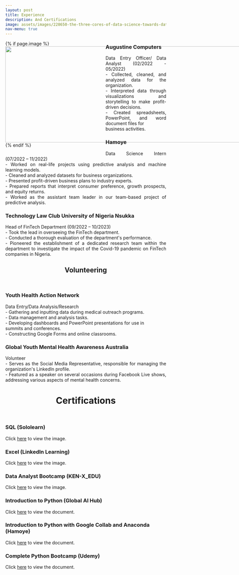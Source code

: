 ```yaml
---
layout: post
title: Experience
description: And Certifications
image: assets/images/228650-the-three-cores-of-data-science-towards-data-science.png
nav-menu: true
---
```


<div style="float: left; margin: 0 1em 1em 0; width: 400%; max-width: 300px;">
    {% if page.image %}<img src="{{ site.baseurl }}/{{ page.image }}" alt="" style="width: 500%; max-width: 500%; height: 300px; display: block; margin-left: auto; margin-right: auto;" />{% endif %}
</div>

<!-- Main -->
<div id="main" class="alt">

<!-- One -->
<section id="one">
    <div class="row">
        <div class="6u 12u$(small)">
            <h3>Augustine Computers</h3>
            <p style="text-align: justify;">
                Data Entry Officer/ Data Analyst (02/2022 - 05/2022)<br>
                - Collected, cleaned, and analyzed data for the organization.<br>
                - Interpreted data through visualizations and storytelling to make profit-driven decisions.<br>
                - Created spreadsheets, PowerPoint, and word document files for<br> business activities.
            </p>
        </div>
        <div class="6u$ 12u$(small)">
            <h3>Hamoye</h3>
            <p style="text-align: justify;">
                Data Science Intern (07/2022 – 11/2022)<br>
                - Worked on real-life projects using predictive analysis and machine learning models.<br>
                - Cleaned and analyzed datasets for business organizations.<br>
                - Presented profit-driven business plans to industry experts.<br>
                - Prepared reports that interpret consumer preference, growth prospects, and equity returns.<br>
                - Worked as the assistant team leader in our team-based project of predictive analysis.
            </p>
        </div>
        <div class="6u$ 12u$(small)">
            <h3>Technology Law Club University of Nigeria Nsukka</h3>
            <p style="text-align: justify;">
                Head of FinTech Department (09/2022 – 10/2023)<br>
                - Took the lead in overseeing the FinTech department.<br>
                - Conducted a thorough evaluation of the department's performance.<br>
                - Pioneered the establishment of a dedicated research team within the department to investigate the impact of the Covid-19 pandemic on FinTech companies in Nigeria.
            </p>
        </div>
        <header class="major">
            <h1>Volunteering</h1>
        </header>
        <!-- Break -->
        <div class="row">
            <div class="6u 12u$(small)">
                <h3>Youth Health Action Network</h3>
                <p style="text-align: justify;">
                    Data Entry/Data Analysis/Research<br>
                    - Gathering and inputting data during medical outreach programs.<br>
                    - Data management and analysis tasks.<br>
                    - Developing dashboards and PowerPoint presentations for use in<br> summits and conferences.<br>
                    - Constructing Google Forms and online classrooms.
                </p>
            </div>
            <div class="6u$ 12u$(small)">
                <h3>Global Youth Mental Health Awareness Australia</h3>
                <p style="text-align: justify;">
                    Volunteer<br>
                    - Serves as the Social Media Representative, responsible for managing the organization's LinkedIn profile.<br>
                    - Featured as a speaker on several occasions during Facebook Live shows, addressing various aspects of mental health concerns.
                </p>
            </div>
        </div>
    </div>
</section>

<header class="major">
            <h1>Certifications</h1>
        </header>
        <!-- Break -->
<section id="one">
    <div class="row">
        <div class="6u 12u$(small)">
            <h3>SQL (Sololearn)</h3>
            <p>
                Click <a href="{{ site.baseurl }}Programming/SQL Sololearn.jpg" target="_blank">here</a> to view the image.
            </p>
        </div>
        <!-- Clickable text leading to a PDF -->
        <div class="6u$ 12u$(small)">
            <h3>Excel (LinkedIn Learning)</h3>
            <p>
                Click <a href="{{ site.baseurl }}Programming/Learning Excel.png" target="_blank">here</a> to view the image.
            </p>
        </div>
    <div class="row">
        <div class="6u 12u$(small)">
            <h3>Data Analyst Bootcamp (KEN-X_EDU)</h3>
            <p>
                Click <a href="{{ site.baseurl }}Programming/KEN-X-EDU.jpg" target="_blank">here</a> to view the image.
            </p>
        </div>
        <!-- Clickable text leading to a PDF -->
        <div class="6u$ 12u$(small)">
            <h3>Introduction to Python (Global AI Hub)</h3>
            <p>
                Click <a href="{{ site.baseurl }}Programming/Introduction to Python-Global AI Hub.pdf" target="_blank">here</a> to view the document.
            </p>
        </div>
    <div class="row">
        <div class="6u 12u$(small)">
            <h3>Introduction to Python with Google Collab and Anaconda (Hamoye)</h3>
            <p>
                Click <a href="{{ site.baseurl }}Programming/certificate-Fidelis+Ikechukwu+Edeh-Introduction+to+Python+With+Google+Colab+&+Anaconda (1).pdf" target="_blank">here</a> to view the document.
            </p>
        </div>
        <!-- Clickable text leading to a PDF -->
        <div class="6u$ 12u$(small)">
            <h3>Complete Python Bootcamp (Udemy)</h3>
            <p>
                Click <a href="{{ site.baseurl }}Programming/2022 Complete Python_Bootcamp From Zero to Hero in_Python.pdf" target="_blank">here</a> to view the document.
            </p>
        </div>
    </div>
</section>
